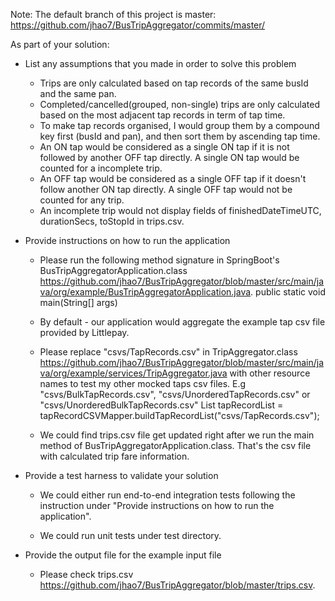 Note: The default branch of this project is master: https://github.com/jhao7/BusTripAggregator/commits/master/

As part of your solution:
- List any assumptions that you made in order to solve this problem
  * Trips are only calculated based on tap records of the same busId and the same pan.
  * Completed/cancelled(grouped, non-single) trips are only calculated based on the most adjacent tap records in term of tap time.
  * To make tap records organised, I would group them by a compound key first (busId and pan), and then sort them by ascending tap time.
  * An ON tap would be considered as a single ON tap if it is not followed by another OFF tap directly. A single ON tap would be counted for a incomplete trip.
  * An OFF tap would be considered as a single OFF tap if it doesn't follow another ON tap directly. A single OFF tap would not be counted for any trip.
  * An incomplete trip would not display fields of finishedDateTimeUTC, durationSecs, toStopId in trips.csv.

- Provide instructions on how to run the application

  * Please run the following method signature in SpringBoot's BusTripAggregatorApplication.class https://github.com/jhao7/BusTripAggregator/blob/master/src/main/java/org/example/BusTripAggregatorApplication.java.
      public static void main(String[] args)
    
  * By default - our application would aggregate the example tap csv file provided by Littlepay.
    
  * Please replace "csvs/TapRecords.csv" in TripAggregator.class https://github.com/jhao7/BusTripAggregator/blob/master/src/main/java/org/example/services/TripAggregator.java with other resource names to test my other mocked taps csv files.
    E.g "csvs/BulkTapRecords.csv", "csvs/UnorderedTapRecords.csv" or "csvs/UnorderedBulkTapRecords.csv"
    List<TapRecord> tapRecordList = tapRecordCSVMapper.buildTapRecordList("csvs/TapRecords.csv");

  * We could find trips.csv file get updated right after we run the main method of BusTripAggregatorApplication.class. That's the csv file with calculated trip fare information.
  
- Provide a test harness to validate your solution
  * We could either run end-to-end integration tests following the instruction under "Provide instructions on how to run the application".
 
  * We could run unit tests under test directory.

- Provide the output file for the example input file
  * Please check trips.csv https://github.com/jhao7/BusTripAggregator/blob/master/trips.csv.
